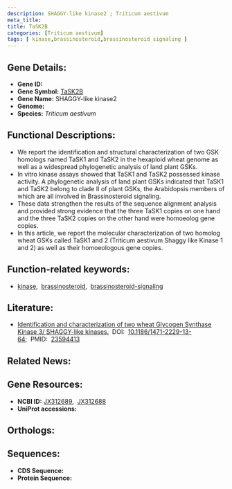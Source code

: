 ```yaml
---
description: SHAGGY-like kinase2 ; Triticum aestivum
meta_title:
title: TaSK2B
categories: [Triticum aestivum]
tags: [ kinase,brassinosteroid,brassinosteroid signaling ]
---
```


## Gene Details:
- **Gene ID:** []()
- **Gene Symbol:** <u>TaSK2B</u>
- **Gene Name:** SHAGGY-like kinase2
- **Genome:** []()
- **Species:** *Triticum aestivum*

## Functional Descriptions:
   - We report the identification and structural characterization of two GSK homologs named TaSK1 and TaSK2 in the hexaploid wheat genome as well as a widespread phylogenetic analysis of land plant GSKs.
   - In vitro kinase assays showed that TaSK1 and TaSK2 possessed kinase activity. A phylogenetic analysis of land plant GSKs indicated that TaSK1 and TaSK2 belong to clade II of plant GSKs, the Arabidopsis members of which are all involved in Brassinosteroid signaling.
   - These data strengthen the results of the sequence alignment analysis and provided strong evidence that the three TaSK1 copies on one hand and the three TaSK2 copies on the other hand were homoeolog gene copies.
   - In this article, we report the molecular characterization of two homolog wheat GSKs called TaSK1 and 2 (Triticum aestivum Shaggy like Kinase 1 and 2) as well as their homoeologous gene copies. 

## Function-related keywords:
   - [kinase](/tags/kinase/),&nbsp;&nbsp;[brassinosteroid](/tags/brassinosteroid/),&nbsp;&nbsp;[brassinosteroid-signaling](/tags/brassinosteroid-signaling/)

## Literature:
   - [Identification and characterization of two wheat Glycogen Synthase Kinase 3/ SHAGGY-like kinases.](https://doi.org/10.1186/1471-2229-13-64)&nbsp;&nbsp;DOI:&nbsp;&nbsp;[10.1186/1471-2229-13-64](https://doi.org/10.1186/1471-2229-13-64);&nbsp;&nbsp;PMID:&nbsp;&nbsp;[23594413](https://pubmed.ncbi.nlm.nih.gov/23594413/)

## Related News:

## Gene Resources:
- **NCBI ID:**  [JX312689](https://www.ncbi.nlm.nih.gov/gene/?term=JX312689),&nbsp;&nbsp;[JX312688](https://www.ncbi.nlm.nih.gov/gene/?term=JX312688)
- **UniProt accessions:**  [](https://www.uniprot.org/uniprotkb//entry)

## Orthologs:

## Sequences:
- **CDS Sequence:**
- **Protein Sequence:**
